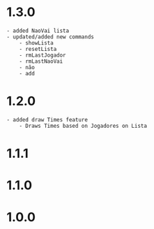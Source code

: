 # 1.3.0
    - added NaoVai lista
    - updated/added new commands
        - showLista
        - resetLista
        - rmLastJogador
        - rmLastNaoVai
        - não 
        - add

# 1.2.0
    - added draw Times feature
        - Draws Times based on Jogadores on Lista

# 1.1.1

# 1.1.0

# 1.0.0